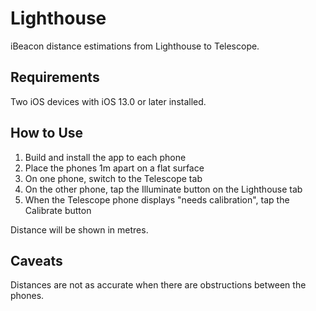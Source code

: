 # Lighthouse
iBeacon distance estimations from Lighthouse to Telescope.

## Requirements
Two iOS devices with iOS 13.0 or later installed.

## How to Use
1. Build and install the app to each phone
2. Place the phones 1m apart on a flat surface
3. On one phone, switch to the Telescope tab
4. On the other phone, tap the Illuminate button on the Lighthouse tab
5. When the Telescope phone displays "needs calibration", tap the Calibrate button

Distance will be shown in metres.

## Caveats
Distances are not as accurate when there are obstructions between the phones.
